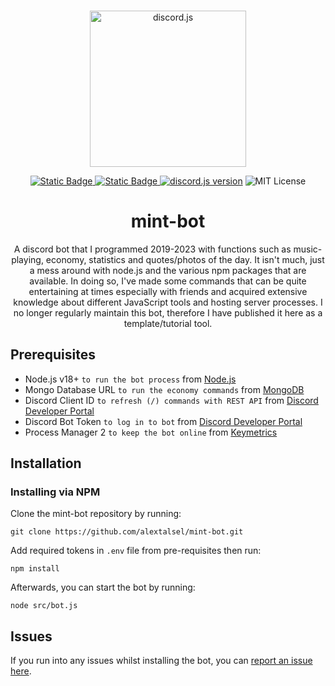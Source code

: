 <br />
<div align="center">
	<p>
		<a href="https://discord.js.org"><img src="https://github-production-user-asset-6210df.s3.amazonaws.com/30665099/327941614-4775aa5b-0dfb-4770-9c13-9d21aee4df3e.svg?X-Amz-Algorithm=AWS4-HMAC-SHA256&X-Amz-Credential=AKIAVCODYLSA53PQK4ZA%2F20240504%2Fus-east-1%2Fs3%2Faws4_request&X-Amz-Date=20240504T103004Z&X-Amz-Expires=300&X-Amz-Signature=4cbbc1cd941a9d22978f2883dcc985a267d4c4b4e407f789ec0e034cbffa4450&X-Amz-SignedHeaders=host&actor_id=30665099&key_id=0&repo_id=192153672" width="250" alt="discord.js" /></a>
	</p>
<p>
<a href="https://github.com/nodejs/node/releases/tag/v20.12.2"><img alt="Static Badge" src="https://img.shields.io/badge/node.js-v20.12.2-%23417E38?logo=nodedotjs">
<a href="https://www.npmjs.com/package/npm/v/10.7.0"><img alt="Static Badge" src="https://img.shields.io/badge/npm-v10.7.0-%23CB0000?logo=npm">
<a href="https://www.npmjs.com/package/discord.js/v/14.14.1"><img src="https://img.shields.io/badge/discord.js-v14.14.1-%235865F2?logo=discord" alt="discord.js version" /></a>
<img src="https://img.shields.io/badge/License-MIT-%23750014" alt="MIT License" /></a>
</p>

# mint-bot

A discord bot that I programmed 2019-2023 with functions such as music-playing, economy, statistics and quotes/photos of the day. It isn't much, just a mess around with node.js and the various npm packages that are available. In doing so, I've made some commands that can be quite entertaining at times especially with friends and acquired extensive knowledge about different JavaScript tools and hosting server processes. I no longer regularly maintain this bot, therefore I have published it here as a template/tutorial tool.

</div>

## Prerequisites

* Node.js v18+ `to run the bot process` from [Node.js](https://nodejs.org/en/download)
* Mongo Database URL `to run the economy commands` from [MongoDB](https://cloud.mongodb.com/)
* Discord Client ID `to refresh (/) commands with REST API` from [Discord Developer Portal](https://discord.com/developers/applications)
* Discord Bot Token `to log in to bot` from [Discord Developer Portal](https://discord.com/developers/applications)
* Process Manager 2 `to keep the bot online` from [Keymetrics](https://pm2.keymetrics.io/)

## Installation

### Installing via NPM
Clone the mint-bot repository by running:
```
git clone https://github.com/alextalsel/mint-bot.git
```
Add required tokens in `.env` file from pre-requisites then run:
```
npm install
```
Afterwards, you can start the bot by running:
```
node src/bot.js
```

## Issues

If you run into any issues whilst installing the bot, you can [report an issue here](https://github.com/alextalsel/mint-bot/issues).
